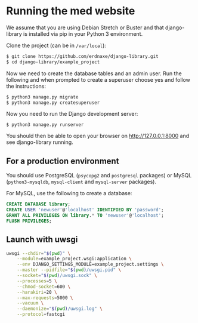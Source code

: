 # Running the med website

We assume that you are using Debian Stretch or Buster and that django-library is
installed via pip in your Python 3 environment.

Clone the project (can be in `/var/local`):

```bash
$ git clone https://github.com/erdnaxe/django-library.git
$ cd django-library/example_project
```

Now we need to create the database tables and an admin user.
Run the following and when prompted to create a
superuser choose yes and follow the instructions:

```bash
$ python3 manage.py migrate
$ python3 manage.py createsuperuser
```

Now you need to run the Django development server:

```
$ python3 manage.py runserver
```

You should then be able to open your browser on <http://127.0.0.1:8000> and see
django-library running.

## For a production environment

You should use PostgreSQL (`psycopg2` and `postgresql` packages)
or MySQL (`python3-mysqldb`, `mysql-client` and `mysql-server` packages).

For MySQL, use the following to create a database:

```SQL
CREATE DATABASE library;
CREATE USER 'newuser'@'localhost' IDENTIFIED BY 'password';
GRANT ALL PRIVILEGES ON library.* TO 'newuser'@'localhost';
FLUSH PRIVILEGES;
```

## Launch with uwsgi

```bash
uwsgi --chdir="$(pwd)" \
	--module=example_project.wsgi:application \
	--env DJANGO_SETTINGS_MODULE=example_project.settings \
	--master --pidfile="$(pwd)/uwsgi.pid" \
	--socket="$(pwd)/uwsgi.sock" \
	--processes=5 \
	--chmod-socket=600 \
	--harakiri=20 \
	--max-requests=5000 \
	--vacuum \
	--daemonize="$(pwd)/uwsgi.log" \
	--protocol=fastcgi
```
